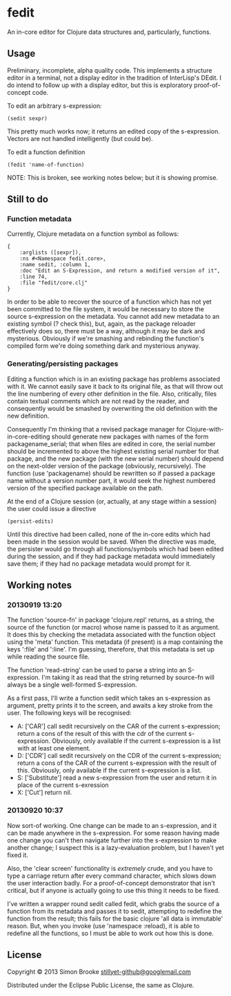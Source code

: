 # fedit

An in-core editor for Clojure data structures and, particularly, functions.

## Usage

Preliminary, incomplete, alpha quality code. This implements a structure editor in a terminal, 
not a display editor in the tradition of InterLisp's DEdit. I do intend to follow up with a 
display editor, but this is exploratory proof-of-concept code.

To edit an arbitrary s-expression:

	(sedit sexpr)

This pretty much works now; it returns an edited copy of the s-expression. Vectors are not handled
intelligently (but could be).

To edit a function definition

	(fedit 'name-of-function)

NOTE: This is broken, see working notes below; but it is showing promise.

## Still to do

### Function metadata

Currently, Clojure metadata on a function symbol as follows:

	{
		:arglists ([sexpr]), 
		:ns #<Namespace fedit.core>, 
		:name sedit, :column 1, 
		:doc "Edit an S-Expression, and return a modified version of it", 
		:line 74, 
		:file "fedit/core.clj"
	}

In order to be able to recover the source of a function which has not yet been committed to the file
system, it would be necessary to store the source s-expression on the metadata. You cannot add new 
metadata to an existing symbol (? check this), but, again, as the package reloader effectively does
so, there must be a way, although it may be dark and mysterious. Obviously if we're smashing and
rebinding the function's compiled form we're doing something dark and mysterious anyway.

### Generating/persisting packages

Editing a function which is in an existing package has problems associated with it. We cannot easily 
save it back to its original file, as that will throw out the line numbering of every other definition 
in the file. Also, critically, files contain textual comments which are not read by the reader, and
consequently would be smashed by overwriting the old definition with the new definition.

Consequently I'm thinking that a revised package manager for Clojure-with-in-core-editing should
generate new packages with names of the form packagename_serial; that when files are edited in core,
the serial number should be incremented to above the highest existing serial number for that package,
and the new package (with the new serial number) should depend on the next-older version of the 
package (obviously, recursively). The function (use 'packagename) should be rewritten so if passed 
a package name without a version number part, it would seek the highest numbered version of the 
specified package available on the path.

At the end of a Clojure session (or, actually, at any stage within a session) the user could issue 
a directive

	(persist-edits)

Until this directive had been called, none of the in-core edits which had been made in the session 
would be saved. When the directive was made, the persister would go through all functions/symbols 
which had been edited during the session, and if they had package metadata would immediately save 
them; if they had no package metadata would prompt for it. 

## Working notes

### 20130919 13:20

The function 'source-fn' in package 'clojure.repl' returns, as a string, the source of the 
function (or macro) whose name is passed to it as argument. It does this by checking the metadata 
associated with the function object using the 'meta' function. This metadata (if present) is a map 
containing the keys ':file' and ':line'. I'm guessing, therefore, that this metadata is set up while
reading the source file.

The function 'read-string' can be used to parse a string into an S-expression. I'm taking it 
as read that the string returned by source-fn will always be a single well-formed S-expression.

As a first pass, I'll write a function sedit which takes an s-expression as argument, pretty prints 
it to the screen, and awaits a key stroke from the user. The following keys will be recognised:

* A: ['CAR'] call sedit recursively on the CAR of the current s-expression; 
		return a cons of the result of this with the cdr of the current s-expression. Obviously, only 
		available if the current s-expression is a list with at least one element.
* D: ['CDR'] call sedit recursively on the CDR of the current s-expression;
	return a cons of the CAR of the current s-expression with the result of this. Obviously, only
	available if the current s-expression is a list.
* S: ['Substitute'] read a new s-expression from the user and return it in place of the 
	current s-exression
* X: ['Cut'] return nil.

### 20130920 10:37

Now sort-of working. One change can be made to an s-expression, and it can be made anywhere in the 
s-expression. For some reason having made one change you can't then navigate further into the 
s-expression to make another change; I suspect this is a lazy-evaluation problem, but I haven't yet
fixed it.

Also, the 'clear screen' functionality is *extremely* crude, and you have to type a carriage return 
after every command character, which slows down the user interaction badly. For a proof-of-concept
demonstrator that isn't critical, but if anyone is actually going to use this thing it needs to be
fixed.

I've written a wrapper round sedit called fedit, which grabs the source of a function from its 
metadata and passes it to sedit, attempting to redefine the function from the result; this fails for 
the basic clojure 'all data is immutable' reason. But, when you invoke (use 'namespace :reload), it
is able to redefine all the functions, so I must be able to work out how this is done.

## License

Copyright © 2013 Simon Brooke <stillyet-github@googlemail.com>

Distributed under the Eclipse Public License, the same as Clojure.

